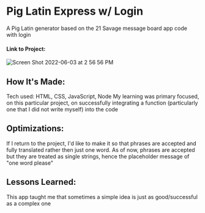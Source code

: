 # Pig Latin Express w/ Login

A Pig Latin generator based on the 21 Savage message board app code with login

#### Link to Project: 

![Screen Shot 2022-06-03 at 2 56 56 PM](https://user-images.githubusercontent.com/101993328/171945914-d3a6b7c4-9bce-46f2-a919-a29fa50156af.png)

## How It's Made:
Tech used: HTML, CSS, JavaScript, Node
My learning was primary focused, on this particular project, on successfully integrating a function (particularly one that I did not write myself) into the code

## Optimizations: 
If I return to the project, I'd like to make it so that phrases are accepted and fully translated rather then just one word. As of now, phrases are accepted but they are treated as single strings, hence the placeholder message of "one word please"

## Lessons Learned: 
This app taught me that sometimes a simple idea is just as good/successful as a complex one

